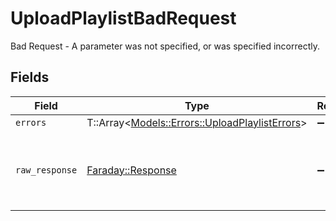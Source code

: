 # UploadPlaylistBadRequest

Bad Request - A parameter was not specified, or was specified incorrectly.


## Fields

| Field                                                                                         | Type                                                                                          | Required                                                                                      | Description                                                                                   |
| --------------------------------------------------------------------------------------------- | --------------------------------------------------------------------------------------------- | --------------------------------------------------------------------------------------------- | --------------------------------------------------------------------------------------------- |
| `errors`                                                                                      | T::Array<[Models::Errors::UploadPlaylistErrors](../../models/errors/uploadplaylisterrors.md)> | :heavy_minus_sign:                                                                            | N/A                                                                                           |
| `raw_response`                                                                                | [Faraday::Response](https://www.rubydoc.info/gems/faraday/Faraday/Response)                   | :heavy_minus_sign:                                                                            | Raw HTTP response; suitable for custom response parsing                                       |